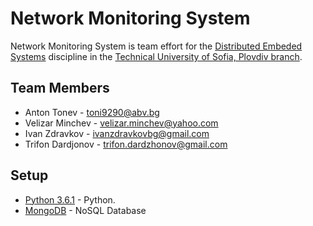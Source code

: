 # Network Monitoring System

Network Monitoring System is team effort for the [Distributed Embeded Systems](http://dsnet.tu-plovdiv.bg/website/) discipline in the [Technical University of Sofia, Plovdiv branch](http://www.tu-plovdiv.bg/en/).

## Team Members
* Anton Tonev - toni9290@abv.bg
* Velizar Minchev - velizar.minchev@yahoo.com
* Ivan Zdravkov - ivanzdravkovbg@gmail.com
* Trifon Dardjonov - trifon.dardzhonov@gmail.com

## Setup
* [Python 3.6.1](https://www.python.org/downloads/) - Python.
* [MongoDB](https://www.mongodb.com/) - NoSQL Database
